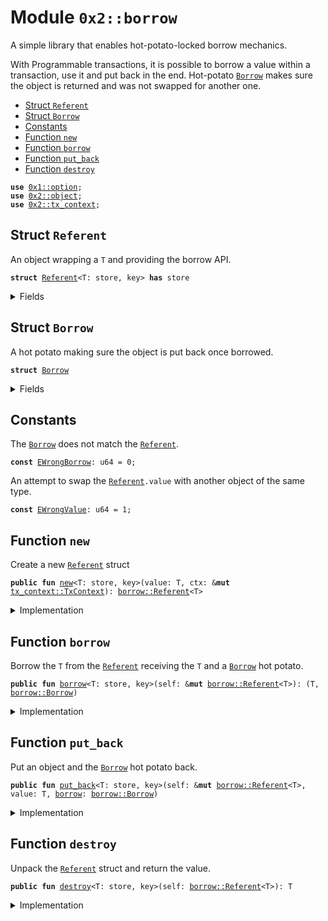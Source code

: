 
<a name="0x2_borrow"></a>

# Module `0x2::borrow`

A simple library that enables hot-potato-locked borrow mechanics.

With Programmable transactions, it is possible to borrow a value within
a transaction, use it and put back in the end. Hot-potato <code><a href="borrow.md#0x2_borrow_Borrow">Borrow</a></code> makes
sure the object is returned and was not swapped for another one.


-  [Struct `Referent`](#0x2_borrow_Referent)
-  [Struct `Borrow`](#0x2_borrow_Borrow)
-  [Constants](#@Constants_0)
-  [Function `new`](#0x2_borrow_new)
-  [Function `borrow`](#0x2_borrow_borrow)
-  [Function `put_back`](#0x2_borrow_put_back)
-  [Function `destroy`](#0x2_borrow_destroy)


<pre><code><b>use</b> <a href="">0x1::option</a>;
<b>use</b> <a href="object.md#0x2_object">0x2::object</a>;
<b>use</b> <a href="tx_context.md#0x2_tx_context">0x2::tx_context</a>;
</code></pre>



<a name="0x2_borrow_Referent"></a>

## Struct `Referent`

An object wrapping a <code>T</code> and providing the borrow API.


<pre><code><b>struct</b> <a href="borrow.md#0x2_borrow_Referent">Referent</a>&lt;T: store, key&gt; <b>has</b> store
</code></pre>



<details>
<summary>Fields</summary>


<dl>
<dt>
<code>id: <b>address</b></code>
</dt>
<dd>

</dd>
<dt>
<code>value: <a href="_Option">option::Option</a>&lt;T&gt;</code>
</dt>
<dd>

</dd>
</dl>


</details>

<a name="0x2_borrow_Borrow"></a>

## Struct `Borrow`

A hot potato making sure the object is put back once borrowed.


<pre><code><b>struct</b> <a href="borrow.md#0x2_borrow_Borrow">Borrow</a>
</code></pre>



<details>
<summary>Fields</summary>


<dl>
<dt>
<code>ref: <b>address</b></code>
</dt>
<dd>

</dd>
<dt>
<code>obj: <a href="object.md#0x2_object_ID">object::ID</a></code>
</dt>
<dd>

</dd>
</dl>


</details>

<a name="@Constants_0"></a>

## Constants


<a name="0x2_borrow_EWrongBorrow"></a>

The <code><a href="borrow.md#0x2_borrow_Borrow">Borrow</a></code> does not match the <code><a href="borrow.md#0x2_borrow_Referent">Referent</a></code>.


<pre><code><b>const</b> <a href="borrow.md#0x2_borrow_EWrongBorrow">EWrongBorrow</a>: u64 = 0;
</code></pre>



<a name="0x2_borrow_EWrongValue"></a>

An attempt to swap the <code><a href="borrow.md#0x2_borrow_Referent">Referent</a>.value</code> with another object of the same type.


<pre><code><b>const</b> <a href="borrow.md#0x2_borrow_EWrongValue">EWrongValue</a>: u64 = 1;
</code></pre>



<a name="0x2_borrow_new"></a>

## Function `new`

Create a new <code><a href="borrow.md#0x2_borrow_Referent">Referent</a></code> struct


<pre><code><b>public</b> <b>fun</b> <a href="borrow.md#0x2_borrow_new">new</a>&lt;T: store, key&gt;(value: T, ctx: &<b>mut</b> <a href="tx_context.md#0x2_tx_context_TxContext">tx_context::TxContext</a>): <a href="borrow.md#0x2_borrow_Referent">borrow::Referent</a>&lt;T&gt;
</code></pre>



<details>
<summary>Implementation</summary>


<pre><code><b>public</b> <b>fun</b> <a href="borrow.md#0x2_borrow_new">new</a>&lt;T: key + store&gt;(value: T, ctx: &<b>mut</b> TxContext): <a href="borrow.md#0x2_borrow_Referent">Referent</a>&lt;T&gt; {
    <a href="borrow.md#0x2_borrow_Referent">Referent</a> {
        id: <a href="tx_context.md#0x2_tx_context_fresh_object_address">tx_context::fresh_object_address</a>(ctx),
        value: <a href="_some">option::some</a>(value)
    }
}
</code></pre>



</details>

<a name="0x2_borrow_borrow"></a>

## Function `borrow`

Borrow the <code>T</code> from the <code><a href="borrow.md#0x2_borrow_Referent">Referent</a></code> receiving the <code>T</code> and a <code><a href="borrow.md#0x2_borrow_Borrow">Borrow</a></code>
hot potato.


<pre><code><b>public</b> <b>fun</b> <a href="borrow.md#0x2_borrow">borrow</a>&lt;T: store, key&gt;(self: &<b>mut</b> <a href="borrow.md#0x2_borrow_Referent">borrow::Referent</a>&lt;T&gt;): (T, <a href="borrow.md#0x2_borrow_Borrow">borrow::Borrow</a>)
</code></pre>



<details>
<summary>Implementation</summary>


<pre><code><b>public</b> <b>fun</b> <a href="borrow.md#0x2_borrow">borrow</a>&lt;T: key + store&gt;(self: &<b>mut</b> <a href="borrow.md#0x2_borrow_Referent">Referent</a>&lt;T&gt;): (T, <a href="borrow.md#0x2_borrow_Borrow">Borrow</a>) {
    <b>let</b> value = <a href="_extract">option::extract</a>(&<b>mut</b> self.value);
    <b>let</b> id = <a href="object.md#0x2_object_id">object::id</a>(&value);

    (value, <a href="borrow.md#0x2_borrow_Borrow">Borrow</a> {
        ref: self.id,
        obj: id
    })
}
</code></pre>



</details>

<a name="0x2_borrow_put_back"></a>

## Function `put_back`

Put an object and the <code><a href="borrow.md#0x2_borrow_Borrow">Borrow</a></code> hot potato back.


<pre><code><b>public</b> <b>fun</b> <a href="borrow.md#0x2_borrow_put_back">put_back</a>&lt;T: store, key&gt;(self: &<b>mut</b> <a href="borrow.md#0x2_borrow_Referent">borrow::Referent</a>&lt;T&gt;, value: T, <a href="borrow.md#0x2_borrow">borrow</a>: <a href="borrow.md#0x2_borrow_Borrow">borrow::Borrow</a>)
</code></pre>



<details>
<summary>Implementation</summary>


<pre><code><b>public</b> <b>fun</b> <a href="borrow.md#0x2_borrow_put_back">put_back</a>&lt;T: key + store&gt;(self: &<b>mut</b> <a href="borrow.md#0x2_borrow_Referent">Referent</a>&lt;T&gt;, value: T, <a href="borrow.md#0x2_borrow">borrow</a>: <a href="borrow.md#0x2_borrow_Borrow">Borrow</a>) {
    <b>let</b> <a href="borrow.md#0x2_borrow_Borrow">Borrow</a> { ref, obj } = <a href="borrow.md#0x2_borrow">borrow</a>;

    <b>assert</b>!(<a href="object.md#0x2_object_id">object::id</a>(&value) == obj, <a href="borrow.md#0x2_borrow_EWrongValue">EWrongValue</a>);
    <b>assert</b>!(self.id == ref, <a href="borrow.md#0x2_borrow_EWrongBorrow">EWrongBorrow</a>);
    <a href="_fill">option::fill</a>(&<b>mut</b> self.value, value);
}
</code></pre>



</details>

<a name="0x2_borrow_destroy"></a>

## Function `destroy`

Unpack the <code><a href="borrow.md#0x2_borrow_Referent">Referent</a></code> struct and return the value.


<pre><code><b>public</b> <b>fun</b> <a href="borrow.md#0x2_borrow_destroy">destroy</a>&lt;T: store, key&gt;(self: <a href="borrow.md#0x2_borrow_Referent">borrow::Referent</a>&lt;T&gt;): T
</code></pre>



<details>
<summary>Implementation</summary>


<pre><code><b>public</b> <b>fun</b> <a href="borrow.md#0x2_borrow_destroy">destroy</a>&lt;T: key + store&gt;(self: <a href="borrow.md#0x2_borrow_Referent">Referent</a>&lt;T&gt;): T {
    <b>let</b> <a href="borrow.md#0x2_borrow_Referent">Referent</a> { id: _, value } = self;
    <a href="_destroy_some">option::destroy_some</a>(value)
}
</code></pre>



</details>
